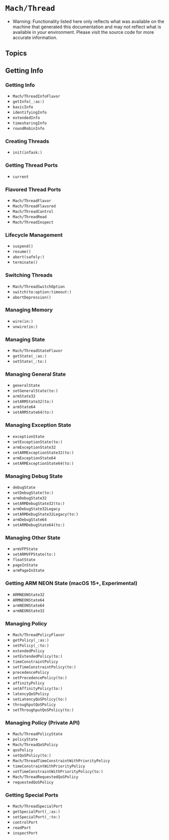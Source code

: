 # ``Mach/Thread``

- Warning: Functionality listed here only reflects what was available on the machine that generated this documentation and may not reflect what is available in *your* environment. Please visit the source code for more accurate information.

## Topics

## Getting Info

### Getting Info

- ``Mach/ThreadInfoFlavor``
- ``getInfo(_:as:)``
- ``basicInfo``
- ``identifyingInfo``
- ``extendedInfo``
- ``timesharingInfo``
- ``roundRobinInfo``


### Creating Threads

- ``init(inTask:)``

### Getting Thread Ports

- ``current``

### Flavored Thread Ports

- ``Mach/ThreadFlavor``
- ``Mach/ThreadFlavored``
- ``Mach/ThreadControl``
- ``Mach/ThreadRead``
- ``Mach/ThreadInspect``

### Lifecycle Management

- ``suspend()``
- ``resume()``
- ``abort(safely:)``
- ``terminate()``

### Switching Threads

- ``Mach/ThreadSwitchOption``
- ``switch(to:option:timeout:)``
- ``abortDepression()``

### Managing Memory

- ``wire(in:)``
- ``unwire(in:)``

### Managing State

- ``Mach/ThreadStateFlavor``
- ``getState(_:as:)``
- ``setState(_:to:)``

### Managing General State

- ``generalState``
- ``setGeneralState(to:)``
- ``armState32``
- ``setARMState32(to:)``
- ``armState64``
- ``setARMState64(to:)``

### Managing Exception State

- ``exceptionState``
- ``setExceptionState(to:)``
- ``armExceptionState32``
- ``setARMExceptionState32(to:)``
- ``armExceptionState64``
- ``setARMExceptionState64(to:)``

### Managing Debug State

- ``debugState``
- ``setDebugState(to:)``
- ``armDebugState32``
- ``setARMDebugState32(to:)``
- ``armDebugState32Legacy``
- ``setARMDebugState32Legacy(to:)``
- ``armDebugState64``
- ``setARMDebugState64(to:)``

### Managing Other State

- ``armVFPState``
- ``setARMVFPState(to:)``
- ``floatState``
- ``pageInState``
- ``armPageInState``

### Getting ARM NEON State (macOS 15+, Experimental)

- ``ARMNEONState32``
- ``ARMNEONState64``
- ``armNEONState64``
- ``armNEONState32``

### Managing Policy

- ``Mach/ThreadPolicyFlavor``
- ``getPolicy(_:as:)``
- ``setPolicy(_:to:)``
- ``extendedPolicy``
- ``setExtendedPolicy(to:)``
- ``timeConstraintPolicy``
- ``setTimeConstraintPolicy(to:)``
- ``precedencePolicy``
- ``setPrecedencePolicy(to:)``
- ``affinityPolicy``
- ``setAffinityPolicy(to:)``
- ``latencyQoSPolicy``
- ``setLatencyQoSPolicy(to:)``
- ``throughputQoSPolicy``
- ``setThroughputQoSPolicy(to:)``

### Managing Policy (Private API)

- ``Mach/ThreadPolicyState``
- ``policyState``
- ``Mach/ThreadQoSPolicy``
- ``qosPolicy``
- ``setQoSPolicy(to:)``
- ``Mach/ThreadTimeConstraintWithPriorityPolicy``
- ``timeConstraintWithPriorityPolicy``
- ``setTimeConstraintWithPriorityPolicy(to:)``
- ``Mach/ThreadRequestedQoSPolicy``
- ``requestedQoSPolicy``

### Getting Special Ports

- ``Mach/ThreadSpecialPort``
- ``getSpecialPort(_:as:)``
- ``setSpecialPort(_:to:)``
- ``controlPort``
- ``readPort``
- ``inspectPort``